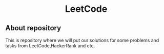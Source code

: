 <h1 align = "center"> LeetCode </h1>

## About repository
This is repository where we will put our solutions for some problems and tasks from LeetCode,HackerRank and etc.
